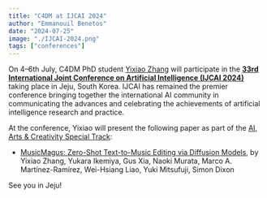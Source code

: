 ```yaml
---
title: "C4DM at IJCAI 2024"
author: "Emmanouil Benetos"
date: "2024-07-25"
image: "./IJCAI-2024.png"
tags: ["conferences"]
---
```


On 4–6th July, C4DM PhD student [Yixiao Zhang](https://ldzhangyx.github.io/) will participate in the <b>[33rd International Joint Conference on Artificial Intelligence (IJCAI 2024)](https://ijcai24.org/)</b> taking place in Jeju, South Korea. IJCAI has remained the premier conference bringing together the international AI community in communicating the advances and celebrating the achievements of artificial intelligence research and practice.

At the conference, Yixiao will present the following paper as part of the [AI, Arts & Creativity Special Track](https://ijcai24.org/ai-arts-creativity-special-track-accepted-papers/):

* [MusicMagus: Zero-Shot Text-to-Music Editing via Diffusion Models](https://arxiv.org/abs/2402.06178), by Yixiao Zhang, Yukara Ikemiya, Gus Xia, Naoki Murata, Marco A. Martínez-Ramírez, Wei-Hsiang Liao, Yuki Mitsufuji, Simon Dixon

See you in Jeju!
